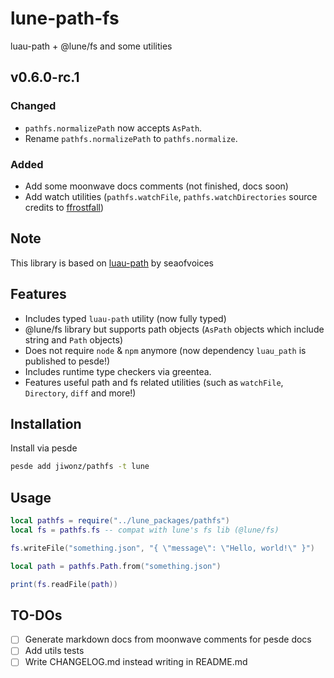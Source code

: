 # lune-path-fs
luau-path + @lune/fs and some utilities

## v0.6.0-rc.1
### Changed
- `pathfs.normalizePath` now accepts `AsPath`.
- Rename `pathfs.normalizePath` to `pathfs.normalize`.

### Added
- Add some moonwave docs comments (not finished, docs soon)
- Add watch utilities (`pathfs.watchFile`, `pathfs.watchDirectories` source credits to [ffrostfall](https://github.com/ffrostfall/lunePackages/blob/e6335a8c44957afbf1b00e3ecca37ac6a03af14d/watch/init.luau))

## Note
This library is based on [luau-path](https://github.com/seaofvoices/luau-path) by seaofvoices

## Features
- Includes typed `luau-path` utility (now fully typed)
- @lune/fs library but supports path objects (`AsPath` objects which include string and `Path` objects)
- Does not require `node` & `npm` anymore (now dependency `luau_path` is published to pesde!)
- Includes runtime type checkers via greentea.
- Features useful path and fs related utilities (such as `watchFile`, `Directory`, `diff` and more!)

## Installation
Install via pesde
```sh
pesde add jiwonz/pathfs -t lune
```

## Usage
```lua
local pathfs = require("../lune_packages/pathfs")
local fs = pathfs.fs -- compat with lune's fs lib (@lune/fs)

fs.writeFile("something.json", "{ \"message\": \"Hello, world!\" }")

local path = pathfs.Path.from("something.json")

print(fs.readFile(path))

```

## TO-DOs
- [ ] Generate markdown docs from moonwave comments for pesde docs
- [ ] Add utils tests
- [ ] Write CHANGELOG.md instead writing in README.md
